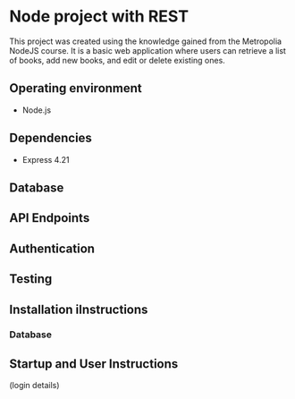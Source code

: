 # Node project with REST

This project was created using the knowledge gained from the Metropolia NodeJS course. It is a basic web application where users can retrieve a list of books, add new books, and edit or delete existing ones.

## Operating environment
- Node.js

## Dependencies
- Express 4.21

## Database


## API Endpoints


## Authentication


## Testing


## Installation iInstructions


### Database


## Startup and User Instructions
(login details)
